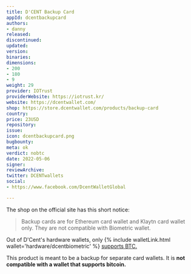 ```yaml
---
title: D'CENT Backup Card
appId: dcentbackupcard
authors:
- danny
released: 
discontinued: 
updated: 
version: 
binaries: 
dimensions:
- 200
- 180
- 9
weight: 29
provider: IOTrust
providerWebsite: https://iotrust.kr/
website: https://dcentwallet.com/
shop: https://store.dcentwallet.com/products/backup-card
country: 
price: 23USD
repository: 
issue: 
icon: dcentbackupcard.png
bugbounty: 
meta: ok
verdict: nobtc
date: 2022-05-06
signer: 
reviewArchive: 
twitter: DCENTwallets
social:
- https://www.facebook.com/DcentWalletGlobal

---
```


The shop on the official site has this short notice:

> Backup cards are for Ethereum card wallet and Klaytn card wallet only. They are not compatible with Biometric wallet.

Out of D'Cent's hardware wallets, only {% include walletLink.html wallet='hardware/dcentbiometric' %} [supports BTC.](https://dcentwallet.com/SupportedCoin)

This product is meant to be a backup for separate card wallets. It is **not compatible with a wallet that supports bitcoin.**